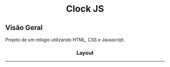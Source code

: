 <h1 align="center">
Clock JS
</h1>

## Visão Geral

Projeto de um relógio utilizando HTML, CSS e Javascript. 

<div align="center">
<h3> Layout </h3>
<hr>
<img src="">
</div>

